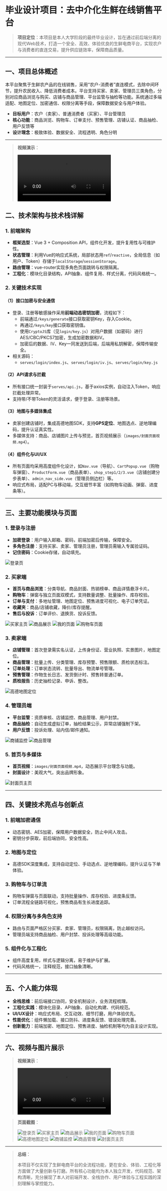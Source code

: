 # 毕业设计项目：去中介化生鲜在线销售平台

> **项目定位**：本项目是本人大学阶段的最终毕业设计，旨在通过前后端分离的现代Web技术，打造一个安全、高效、体验优良的生鲜电商平台，实现农户与消费者的直连交易，提升供应链效率，保障商品质量。

---

## 一、项目总体概述

本平台聚焦于生鲜农产品的在线销售，采用“农户-消费者”直连模式，去除中间环节，提升农民收入、降低消费者成本。平台支持买家、卖家、管理员三类角色，分别对应商品浏览与购买、店铺与商品管理、平台监管与抽检等功能。系统通过多端适配、地图定位、加密通信、权限分离等手段，保障数据安全与用户体验。

- **目标用户**：农户（卖家）、普通消费者（买家）、平台管理员
- **核心功能**：商品浏览、购物车、订单支付、预售管理、店铺认证、商品抽检、用户反馈等
- **设计理念**：极致体验、数据安全、流程透明、角色分明

---

> **视频演示**：
>
> ![封面视频](images/封面页面视频.mp4)

## 二、技术架构与技术栈详解

### 1. 前端架构

- **框架选型**：Vue 3 + Composition API，组件化开发，提升复用性与可维护性。
- **状态管理**：利用Vue的响应式系统，局部状态用`ref`/`reactive`，全局信息（如用户、Token）存储于`localStorage`/`sessionStorage`。
- **路由管理**：vue-router实现多角色页面跳转与权限隔离。
- **工程化**：模块化目录结构，API抽象、组件复用、样式分离，代码风格统一。

### 2. 关键技术实现

#### （1）接口加密与安全通信

- 登录、注册等敏感操作采用**前端动态密钥加密**，流程如下：
  - 前端通过`/keys/generate`接口获取密钥Key，存入Cookie。
  - 再通过`/keys/key`接口获取密钥值。
  - 使用`CryptoJS`库（见`login/key.js`）对用户数据（如密码）进行AES/CBC/PKCS7加密，生成加密数据和IV。
  - 加密后的数据、IV、Key一同发送到后端，后端用私钥解密，保障传输安全。
- 相关源码：
  - `serves/login/index.js`、`serves/login/iv.js`、`serves/login/key.js`

#### （2）API请求与拦截

- 所有接口统一封装于`serves/api.js`，基于axios实例，自动注入Token，响应拦截处理异常。
- 支持带/不带Token的灵活请求，便于登录、注册等场景。

#### （3）地图与多媒体集成

- 卖家创建店铺时，集成高德地图SDK，支持**GPS定位**、地图选点、逆地理编码，提升认证真实性。
- 多媒体支持：商品、店铺图片上传与预览，首页视频展示（`images/封面页面视频.mp4`）。

#### （4）组件化与UI/UX

- 所有页面均采用高度组件化设计，如`Nav.vue`（导航）、`CartPopup.vue`（购物车弹窗）、`ProductForm.vue`（商品表单）、`shop_step1/2/3.vue`（店铺创建分步表单）、`admin_nav_side.vue`（管理员侧边栏）等。
- 响应式布局，适配PC与移动端，交互细节丰富（如购物车动画、弹窗、进度条等）。

---

## 三、主要功能模块与页面

### 1. 登录与注册

- **加密登录**：用户输入邮箱、密码，前端加密后传输，保障安全。
- **多角色注册**：支持买家、卖家、管理员注册，管理员需输入专属验证码。
- **记住密码**：Cookie存储，自动填充。

![登录页](images/登录页.png)

### 2. 买家端

- **首页与商品浏览**：分类导航、商品封面、热销榜单、商品详情悬浮卡片。
- **购物车**：弹窗与独立页面双模式，支持数量调整、批量操作、库存校验。
- **订单与支付**：多地址管理、地图定位、预售进度可视化、电子订单凭证。
- **收藏夹**：商品/店铺收藏，降价/库存提醒。
- **售后与投诉**：订单评价、退换货、投诉反馈。

![买家主页](images/买家页面-商品封面主页.png)
![商品展示](images/买家页面-商品展示.png)
![我的页面](images/买家页面-我的页面.png)
![购物车页面](images/买家页面-购物车页面.png)

### 3. 卖家端

- **店铺管理**：首次登录需实名认证，上传身份证、营业执照、实景图片，地图定位。
- **商品管理**：批量上传、分类管理、库存预警、预售限额、质检状态标注。
- **订单处理**：订单状态流转、批量导出、物流单号管理。
- **预售管理**：作物生长日志、发货倒计时、预售转普通订单。
- **质检报告**：历史抽检记录、申诉、整改。

![高德地图定位](images/卖家页面-创建商铺-高德SDK调用展示.png)

### 4. 管理员端

- **平台监管**：资质审核、店铺监控、商品管理、用户封禁。
- **商品抽检**：自动生成虚拟订单，抽检结果公示，异常店铺强制下架。
- **用户反馈**：投诉处理、站内信/邮件通知。

![商铺监控](images/管理员页面-商铺监控.png)
![商品管理](images/管理员页面-商品管理.png)

### 5. 首页与多媒体

- **首页视频**：`images/封面页面视频.mp4`，动态展示平台理念与功能。
- **封面设计**：美观大气，突出品牌形象。

![封面页主页](images/封面页主页.png)

---

## 四、关键技术亮点与创新点

### 1. 前端加密通信
- 动态密钥、AES加密，保障用户数据安全，防止中间人攻击。
- 密钥分步获取，前后端协同，安全性高。

### 2. 地图与定位
- 高德SDK深度集成，支持自动定位、手动选点、逆地理编码，提升认证与下单体验。

### 3. 购物车与订单流
- 购物车弹窗与页面联动，支持批量操作、库存校验、进度条反馈。
- 订单流程全链路可视化，预售商品有生长进度追踪。

### 4. 权限分离与多角色支持
- 路由与页面严格区分买家、卖家、管理员，权限隔离，防止越权访问。
- 管理员端支持商品抽检、用户封禁、投诉处理等高级功能。

### 5. 组件化与工程化
- 组件高度复用，样式与逻辑分离，易于维护与扩展。
- 代码风格统一，注释规范，接口抽象清晰。

---

## 五、个人能力体现

- **全栈思维**：前后端接口协同，安全机制设计，业务流程梳理。
- **工程化实践**：模块化目录、API抽象、自动化构建、代码规范。
- **UI/UX设计**：响应式布局、交互动效、细节打磨，用户体验优先。
- **性能优化**：组件懒加载、接口防抖、进度条反馈、错误处理完善。
- **创新能力**：前端加密、地图定位、预售进度、抽检机制等均为自主设计实现。

---

## 六、视频与图片展示

> **视频演示**：
>
> ![封面视频](images/封面页面视频.mp4)

> **页面截图**：
>
> ![登录页](images/登录页.png)
> ![买家主页](images/买家页面-商品封面主页.png)
> ![商品展示](images/买家页面-商品展示.png)
> ![我的页面](images/买家页面-我的页面.png)
> ![购物车页面](images/买家页面-购物车页面.png)
> ![高德地图定位](images/卖家页面-创建商铺-高德SDK调用展示.png)
> ![商铺监控](images/管理员页面-商铺监控.png)
> ![商品管理](images/管理员页面-商品管理.png)
> ![封面页主页](images/封面页主页.png)

---

> **总结**：
>
> 本项目不仅实现了生鲜电商平台的全流程功能，更在安全、体验、工程化等方面做了大量创新与打磨。所有核心功能均为本人独立开发，代码规范、架构清晰，充分展现了本人对前端开发、全栈协作、用户体验与工程实践的深刻理解与掌控能力。